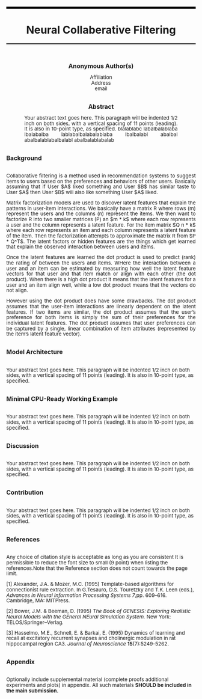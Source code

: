 <hr style="border: none; border-top: 5px solid black;">
<h1 style = "text-align: center;">Neural Collaberative Filtering</h1>
<hr style="border: none; border-top: 1px solid black;">
<br>
<br>
<center>
    <strong style="font-size: 12pt;">Anonymous Author(s)</strong>
</center>
<p style="text-align: center; font-size: 10pt; line-height: 11pt;">
    Affiliation <br>
    Address <br>
    email
</p>
<br>
<center>
    <strong style="font-size: 12pt;">Abstract</strong>
</center>
<p style="text-align: justify; margin-left: 3pc; margin-right: 3pc; font-size: 10pt; line-height: 11pt;">
    Your abstract text goes here. This paragraph will be indented 1/2 inch on both sides, 
    with a vertical spacing of 11 points (leading). It is also in 10-point type, as specified. blalablabc labalbalablaba  lbalabalba lablabalbalabalablaba lbalbalabl abalbal abalbalablabalbalabl abalbalablabalab
</p>
<br>
<strong style="font-size: 12pt;">Background</strong>
<br>
<br>
<p style="text-align: justify; font-size: 10pt; line-height: 11pt;">
    Collaborative filtering is a method used in recommendation systems to suggest items to users based on the preferences and behaviors of other users. Basically assuming that if User $A$ liked something and User $B$ has similar taste to User $A$ then User $B$ will also like something User $A$ liked. 
</p>
<p style="text-align: justify; font-size: 10pt; line-height: 11pt;">
    Matrix factorization models are used to discover latent features that explain the patterns in user-item interactions. We basically have a matrix R where rows (m) represent the users and the columns (n) represent the items. We then want to factorize R into two smaller matrices (P) an $m * k$ where each row represents a user and the column represents a latent feature. For the item matrix $Q n * k$ where each row represents an item and each column represents a latent feature of the item. Then the factorization attempts to approximate the matrix R from $P * Q^T$. The latent factors or hidden features are the things which get learned that explain the observed interaction between users and items. 
</p>
<p style="text-align: justify; font-size: 10pt; line-height: 11pt;">
    Once the latent features are learned the dot product is used to predict (rank) the rating of between the users and items. WHere the interaction between a user and an item can be estimated by measuring how well the latent feature vectors for that user and that item match or align with each other (the dot product). When there is a high dot product it means that the latent features for a user and an item align well, while a low dot product means that the vectors do not align. 
</p>
<p style="text-align: justify; font-size: 10pt; line-height: 11pt;">
    However using the dot product does have some drawbacks. The dot product assumes that the user-item interactions are linearly dependent on the latent features. If two items are similar, the dot product assumes that the user’s preference for both items is simply the sum of their preferences for the individual latent features. The dot product assumes that user preferences can be captured by a single, linear combination of item attributes (represented by the item’s latent feature vector).
</p>
<br>
<strong style="font-size: 12pt;">Model Architecture</strong>
<br>
<br>
<p style="font-size: 10pt; line-height: 11pt;">
    Your abstract text goes here. This paragraph will be indented 1/2 inch on both sides, with a vertical spacing of 11 points (leading). It is also in 10-point type, as specified.
</p>
<br>
<strong style="font-size: 12pt;">Minimal CPU-Ready Working Example</strong>
<br>
<br>
<p style="font-size: 10pt; line-height: 11pt;">
    Your abstract text goes here. This paragraph will be indented 1/2 inch on both sides, 
    with a vertical spacing of 11 points (leading). It is also in 10-point type, as specified.
</p>
<br>
<strong style="font-size: 12pt;">Discussion</strong>
<br>
<br>
<p style="font-size: 10pt; line-height: 11pt;">
    Your abstract text goes here. This paragraph will be indented 1/2 inch on both sides, 
    with a vertical spacing of 11 points (leading). It is also in 10-point type, as specified.
</p>
<br>
<strong style="font-size: 12pt;">Contribution</strong>
<br>
<br>
<p style="font-size: 10pt; line-height: 11pt;">
    Your abstract text goes here. This paragraph will be indented 1/2 inch on both sides, 
    with a vertical spacing of 11 points (leading). It is also in 10-point type, as specified.
</p>
<br>
<strong style="font-size: 12pt;">References</strong>
<br>
<br>
<p style="font-size: 10pt; line-height: 11pt;">
    Any choice of citation style is acceptable as long as you are consistent It is permissible to reduce the font size to small (9 point) when listing the references.Note that the Reference section does not count towards the page limit.
</p>
<p style="font-size: 10pt; line-height: 11pt;">
    [1] Alexander, J.A. & Mozer, M.C. (1995) Template-based algorithms for connectionist rule extraction. In G.Tesauro, D.S. Touretzky and T.K. Leen (eds.), <i>Advances in Neural Information Processing Systems 7</i>,pp. 609–616. Cambridge, MA: MITPress.
</p>
<p style="font-size: 10pt; line-height: 11pt;">
    [2] Bower, J.M. & Beeman, D. (1995) <i>The Book of GENESIS: Exploring Realistic Neural Models with the GEneral NEural SImulation System.</i> New York: TELOS/Springer–Verlag.
</p>
<p style="font-size: 10pt; line-height: 11pt;">
    [3] Hasselmo, M.E., Schnell, E. & Barkai, E. (1995) Dynamics of learning and recall at excitatory recurrent synapses and cholinergic modulation in rat hippocampal region CA3. <i>Journal of Neuroscience</i> <strong>15</strong>(7):5249-5262.
</p>
<br>
<strong style="font-size: 12pt;">Appendix</strong>
<br>
<br>
<p style="font-size: 10pt; line-height: 11pt;">
    Optionally include supplemental material (complete proofs additional experiments and plots) in appendix. All such materials <strong>SHOULD be included in the main submission.<strong>
</p>